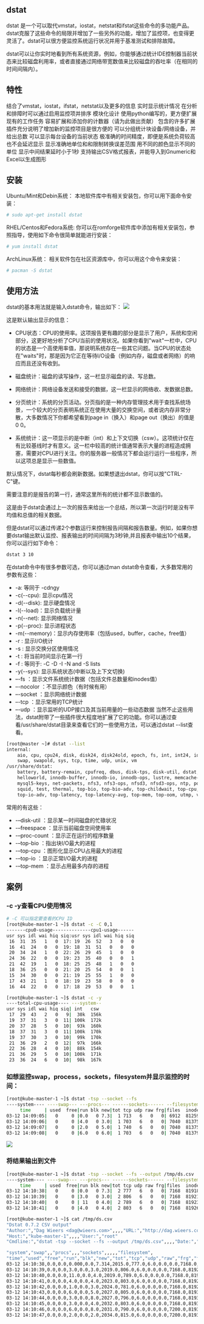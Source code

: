 ## dstat

dstat 是一个可以取代vmstat，iostat，netstat和ifstat这些命令的多功能产品。dstat克服了这些命令的局限并增加了一些另外的功能，增加了监控项，也变得更灵活了。dstat可以很方便监控系统运行状况并用于基准测试和排除故障。

dstat可以让你实时地看到所有系统资源，例如，你能够通过统计IDE控制器当前状态来比较磁盘利用率，或者直接通过网络带宽数值来比较磁盘的吞吐率（在相同的时间间隔内）。

## 特性
结合了vmstat，iostat，ifstat，netstat以及更多的信息
实时显示统计情况
在分析和排障时可以通过启用监控项并排序
模块化设计
使用python编写的，更方便扩展现有的工作任务
容易扩展和添加你的计数器（请为此做出贡献）
包含的许多扩展插件充分说明了增加新的监控项目是很方便的
可以分组统计块设备/网络设备，并给出总数
可以显示每台设备的当前状态
极准确的时间精度，即便是系统负荷较高也不会延迟显示
显示准确地单位和和限制转换误差范围
用不同的颜色显示不同的单位
显示中间结果延时小于1秒
支持输出CSV格式报表，并能导入到Gnumeric和Excel以生成图形

## 安装
Ubuntu/Mint和Debin系统：
本地软件库中有相关安装包，你可以用下面命令安装：
```bash
# sudo apt-get install dstat
```
RHEL/Centos和Fedora系统:
你可以在romforge软件库中添加有相关安装包，参照指导，使用如下命令很简单就能进行安装：
```bash
# yum install dstat
```
ArchLinux系统：
相关软件包在社区资源库中，你可以用这个命令来安装：
```bash
# pacman -S dstat
```
## 使用方法

dstat的基本用法就是输入dstat命令，输出如下：
![](../static/dstat-base.png)

这是默认输出显示的信息：
- CPU状态：CPU的使用率。这项报告更有趣的部分是显示了用户，系统和空闲部分，这更好地分析了CPU当前的使用状况。如果你看到"wait"一栏中，CPU的状态是一个高使用率值，那说明系统存在一些其它问题。当CPU的状态处在"waits"时，那是因为它正在等待I/O设备（例如内存，磁盘或者网络）的响应而且还没有收到。

- 磁盘统计：磁盘的读写操作，这一栏显示磁盘的读、写总数。

- 网络统计：网络设备发送和接受的数据，这一栏显示的网络收、发数据总数。

- 分页统计：系统的分页活动。分页指的是一种内存管理技术用于查找系统场景，一个较大的分页表明系统正在使用大量的交换空间，或者说内存非常分散，大多数情况下你都希望看到page in（换入）和page out（换出）的值是0 0。

- 系统统计：这一项显示的是中断（int）和上下文切换（csw）。这项统计仅在有比较基线时才有意义。这一栏中较高的统计值通常表示大量的进程造成拥塞，需要对CPU进行关注。你的服务器一般情况下都会运行运行一些程序，所以这项总是显示一些数值。

默认情况下，dstat每秒都会刷新数据。如果想退出dstat，你可以按"CTRL-C"键。

需要注意的是报告的第一行，通常这里所有的统计都不显示数值的。

这是由于dstat会通过上一次的报告来给出一个总结，所以第一次运行时是没有平均值和总值的相关数据。

但是dstat可以通过传递2个参数运行来控制报告间隔和报告数量。例如，如果你想要dstat输出默认监控、报表输出的时间间隔为3秒钟,并且报表中输出10个结果，你可以运行如下命令：
```bash
dstat 3 10
```

在dstat命令中有很多参数可选，你可以通过man dstat命令查看，大多数常用的参数有这些：
- -a:  等同于 -cdngy
- -c(--cpu): 显示cpu情况
- -d(--disk):  显示硬盘情况
- -l(--load)：显示负载统计量
- -n(--net):  显示网络情况
- -p(--proc): 显示进程状态
- -m(--memory)：显示内存使用率（包括used，buffer，cache，free值）
- -r : 显示I/O统计
- -s : 显示交换分区使用情况
- -t : 将当前时间显示在第一行
- -f : 等同于: -C -D -I -N and -S lists
- -y(--sys): 显示系统状态(中断以及上下文切换)
- –-fs ：显示文件系统统计数据（包括文件总数量和inodes值）
- –-nocolor ：不显示颜色（有时候有用）
- –-socket ：显示网络统计数据
- –-tcp ：显示常用的TCP统计
- –-udp ：显示监听的UDP接口及其当前用量的一些动态数据
当然不止这些用法，dstat附带了一些插件很大程度地扩展了它的功能。你可以通过查看/usr/share/dstat目录来查看它们的一些使用方法，可以通过dstat --list查看。
```bash
[root@master ~]# dstat --list
internal:
	aio, cpu, cpu24, disk, disk24, disk24old, epoch, fs, int, int24, io, ipc, load, lock, mem, net, page, page24, proc, raw, socket,
	swap, swapold, sys, tcp, time, udp, unix, vm
/usr/share/dstat:
	battery, battery-remain, cpufreq, dbus, disk-tps, disk-util, dstat, dstat-cpu, dstat-ctxt, dstat-mem, fan, freespace, gpfs, gpfs-ops,
	helloworld, innodb-buffer, innodb-io, innodb-ops, lustre, memcache-hits, mysql-io, mysql-keys, mysql5-cmds, mysql5-conn, mysql5-io,
	mysql5-keys, net-packets, nfs3, nfs3-ops, nfsd3, nfsd3-ops, ntp, postfix, power, proc-count, qmail, rpc, rpcd, sendmail, snooze,
	squid, test, thermal, top-bio, top-bio-adv, top-childwait, top-cpu, top-cpu-adv, top-cputime, top-cputime-avg, top-int, top-io,
	top-io-adv, top-latency, top-latency-avg, top-mem, top-oom, utmp, vm-memctl, vmk-hba, vmk-int, vmk-nic, vz-cpu, vz-io, vz-ubc, wifi
```

常用的有这些：
- -–disk-util ：显示某一时间磁盘的忙碌状况
- -–freespace ：显示当前磁盘空间使用率
- -–proc-count ：显示正在运行的程序数量
- -–top-bio ：指出块I/O最大的进程
- -–top-cpu ：图形化显示CPU占用最大的进程
- -–top-io ：显示正常I/O最大的进程
- -–top-mem ：显示占用最多内存的进程

## 案例

### -c -y查看CPU使用情况
```bash
# -C 可以指定要查看的CPU ID
[root@kube-master-1 ~]$ dstat -c -C 0,1
-------cpu0-usage--------------cpu1-usage------
usr sys idl wai hiq siq:usr sys idl wai hiq siq
 16  31  35   1   0  17: 19  26  52   3   0   0
 16  41  24   0   0  19: 18  31  51   0   0   0
 20  34  24   1   0  22: 26  29  45   1   0   0
 24  36  22   0   0  19: 23  35  40   0   0   1
 21  42  19   1   0  18: 25  25  48   1   0   0
 18  36  25   0   0  21: 20  25  54   0   0   1
 15  34  30   0   0  21: 19  25  55   1   0   0
 17  43  21   1   0  18: 19  23  58   0   0   0
 16  44  22   0   0  17: 18  29  53   0   0   1

[root@kube-master-1 ~]$ dstat -c -y
----total-cpu-usage---- ---system--
usr sys idl wai hiq siq| int   csw
 17  29  43   2   0   9|  30k  156k
 19  37  31   3   0  11| 100k  172k
 20  37  28   5   0  10|  93k  160k
 18  37  31   3   0  11| 100k  170k
 19  37  30   3   0  10|  99k  170k
 21  36  29   2   0  12|  97k  166k
 22  36  28   4   0  10|  88k  154k
 21  36  29   5   0  10| 100k  171k
 23  36  24   6   0  10|  98k  167k
```
### 如想监控swap，process，sockets，filesystem并显示监控的时间：
```bash
[root@kube-master-1 ~]$ dstat -tsp --socket --fs
----system---- ----swap--- ---procs--- ------sockets------ --filesystem-
     time     | used  free|run blk new|tot tcp udp raw frg|files  inodes
03-12 14:09:05|   0     0 |0.0   0 7.3|  1 713   6   0   0| 6912  81259
03-12 14:09:06|   0     0 |4.0   0 3.0|  1 703   6   0   0| 7040  81375
03-12 14:09:07|   0     0 |2.0   0 5.0|  1 740   6   0   0| 7040  81375
03-12 14:09:08|   0     0 |6.0   0 6.0|  1 703   6   0   0| 7040  81379
```
![](./../static/dstat-2.png)

### 将结果输出到文件
```bash
[root@kube-master-1 ~]$ dstat -tsp --socket --fs --output /tmp/ds.csv
----system---- ----swap--- ---procs--- ------sockets------ --filesystem-
     time     | used  free|run blk new|tot tcp udp raw frg|files  inodes
03-12 14:10:38|   0     0 |0.0   0 7.3|  2 777   6   0   0| 7168  81918
03-12 14:10:39|   0     0 |3.0   0 3.0|  2 806   6   0   0| 7168  81921
03-12 14:10:40|   0     0 | 11   0 4.0|  2 789   6   0   0| 7168  81923
03-12 14:10:41|   0     0 |4.0   0 4.0|  2 803   6   0   0| 7168  81926

[root@kube-master-1 ~]$ cat /tmp/ds.csv
"Dstat 0.7.2 CSV output"
"Author:","Dag Wieers <dag@wieers.com>",,,,"URL:","http://dag.wieers.com/home-made/dstat/"
"Host:","kube-master-1",,,,"User:","root"
"Cmdline:","dstat -tsp --socket --fs --output /tmp/ds.csv",,,,"Date:","03 Dec 2020 14:10:38 CST"

"system","swap",,"procs",,,"sockets",,,,,"filesystem",
"time","used","free","run","blk","new","tot","tcp","udp","raw","frg","files","inodes"
03-12 14:10:38,0.0,0.0,0.000,0.0,7.314,2015.0,777.0,6.0,0.0,0.0,7168.0,81918.0
03-12 14:10:39,0.0,0.0,3.0,0.0,3.0,2019.0,806.0,6.0,0.0,0.0,7168.0,81921.0
03-12 14:10:40,0.0,0.0,11.0,0.0,4.0,2019.0,789.0,6.0,0.0,0.0,7168.0,81923.0
03-12 14:10:41,0.0,0.0,4.0,0.0,4.0,2023.0,803.0,6.0,0.0,0.0,7168.0,81926.0
03-12 14:10:42,0.0,0.0,1.0,0.0,3.0,2024.0,781.0,6.0,0.0,0.0,7168.0,81927.0
03-12 14:10:43,0.0,0.0,6.0,0.0,5.0,2027.0,805.0,6.0,0.0,0.0,7168.0,81930.0
03-12 14:10:44,0.0,0.0,3.0,0.0,8.0,2027.0,796.0,6.0,0.0,0.0,7168.0,81930.0
03-12 14:10:45,0.0,0.0,3.0,0.0,4.0,2032.0,803.0,6.0,0.0,0.0,7168.0,81937.0
03-12 14:10:46,0.0,0.0,6.0,0.0,8.0,2031.0,790.0,6.0,0.0,0.0,7200.0,81935.0
03-12 14:10:47,0.0,0.0,2.0,0.0,2.0,2034.0,815.0,6.0,0.0,0.0,7200.0,81939.0
```







